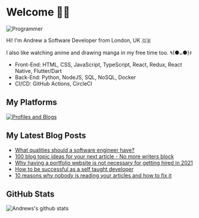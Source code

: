 # Welcome 👋🏿

![Programmer](https://res.cloudinary.com/d74fh3kw/image/upload/v1629319547/Twitter_Banner_V5_alt_xk0toh.png 'Programmer')

Hi! I'm Andrew a Software Developer from London, UK 🇬🇧

I also like watching anime and drawing manga in my free time too. ٩(●ᴗ●)۶

- Front-End: HTML, CSS, JavaScript, TypeScript, React, Redux, React Native, Flutter/Dart
- Back-End: Python, NodeJS, SQL, NoSQL, Docker
- CI/CD: GitHub Actions, CircleCI

## My Platforms

[![Profiles and Blogs](https://res.cloudinary.com/d74fh3kw/image/upload/v1621532697/profile-blog-btn_nigmar.png)](https://linktr.ee/andrewbaisden)

## My Latest Blog Posts

<!-- BLOG-POST-LIST:START -->
- [What qualities should a software engineer have?](https://dev.to/andrewbaisden/what-qualities-should-a-software-engineer-have-3mg6)
- [100 blog topic ideas for your next article - No more writers block](https://dev.to/andrewbaisden/100-blog-topic-ideas-for-your-next-article-no-more-writers-block-2e0j)
- [Why having a portfolio website is not necessary for getting hired in 2021](https://dev.to/andrewbaisden/why-having-a-portfolio-website-is-not-necessary-for-getting-hired-in-2021-4191)
- [How to be successful as a self taught developer](https://dev.to/andrewbaisden/how-to-be-successful-as-a-self-taught-developer-4ofk)
- [10 reasons why nobody is reading your articles and how to fix it](https://dev.to/andrewbaisden/10-reasons-why-nobody-is-reading-your-articles-and-how-to-fix-it-36b6)
<!-- BLOG-POST-LIST:END -->

## GitHub Stats

![Andrews's github stats](https://github-readme-stats.vercel.app/api?username=andrewbaisden&show_icons=true&theme=tokyonight)
